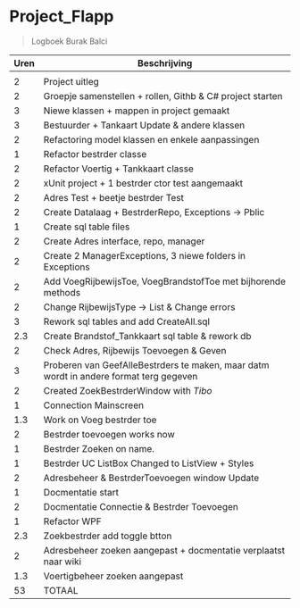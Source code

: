 # Project_Flapp

<!-- | \_ | \_| -->

> Logboek Burak Balci

| Uren                              | Beschrijving                                                                           |
|-----------------------------------|----------------------------------------------------------------------------------------|
|                                   |                                                                                        |
| 2                                 | Project uitleg                                                                         |
| 2                                 | Groepje samenstellen + rollen, Githb & C# project starten                              |
| 3                                 | Niewe klassen + mappen in project gemaakt                                              |
| 3                                 | Bestuurder + Tankaart Update & andere klassen                                          |
| 2                                 | Refactoring model klassen en enkele aanpassingen                                       |
| 1                                 | Refactor bestrder classe                                                               |
| 2                                 | Refactor Voertig + Tankkaart classe                                                    |
| 2                                 | xUnit project + 1 bestrder ctor test aangemaakt                                        |
| 2                                 | Adres Test + beetje bestrder Test                                                      |
| 2                                 | Create Datalaag + BestrderRepo, Exceptions -> Pblic                                    |
| 1                                 | Create sql table files                                                                 |
| 2                                 | Create Adres interface, repo, manager                                                  |
| 2                                 | Create 2 ManagerExceptions, 3 niewe folders in Exceptions                              |
| 2                                 | Add VoegRijbewijsToe, VoegBrandstofToe met bijhorende methods                          |
| 2                                 | Change RijbewijsType -> List<RijbewijsType> & Change errors                            |
| 3                                 | Rework sql tables and add CreateAll.sql                                                |
| 2.3                               | Create Brandstof_Tankkaart sql table & rework db                                       |
| 2                                 | Check Adres, Rijbewijs Toevoegen & Geven                                               |
| 3                                 | Proberen van GeefAlleBestrders te maken, maar datm wordt in andere format terg gegeven |
| 2                                 | Created ZoekBestrderWindow with *Tibo*                                                 |
| 1                                 | Connection Mainscreen                                                                  |
| 1.3                               | Work on Voeg bestrder toe                                                              |
| 2                                 | Bestrder toevoegen works now                                                           |
| 1                                 | Bestrder Zoeken on name.                                                               |
| 1                                 | Bestrder UC ListBox Changed to ListView + Styles                                       |
| 2                                 | Adresbeheer & BestrderToevoegen window Update                                          |
| 1                                 | Docmentatie start                                                                      |
| 2                                 | Docmentatie Connectie & Bestrder Toevoegen                                             |
| 1                                 | Refactor WPF                                                                           |
| 2.3                               | Zoekbestrder add toggle btton                                                          |
| 2                                 | Adresbeheer zoeken aangepast + docmentatie verplaatst naar wiki                        |
| 1.3                               | Voertigbeheer zoeken aangepast                                                         |
| 53                                | TOTAAL                                                                                 |





